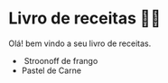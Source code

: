 # Livro de receitas :man_cook:

Olá! bem vindo a seu livro de receitas. 

- ​ Stroonoff de frango
- Pastel de Carne



